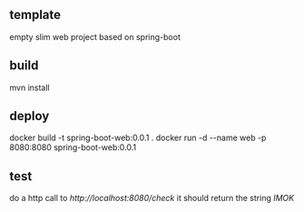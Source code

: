 template
--------
empty slim web project based on spring-boot

build
-----

mvn install

deploy
------

docker build -t spring-boot-web:0.0.1 .
docker run -d --name web -p 8080:8080 spring-boot-web:0.0.1

test
----

do a http call to _http://localhost:8080/check_
it should return the string _IMOK_


